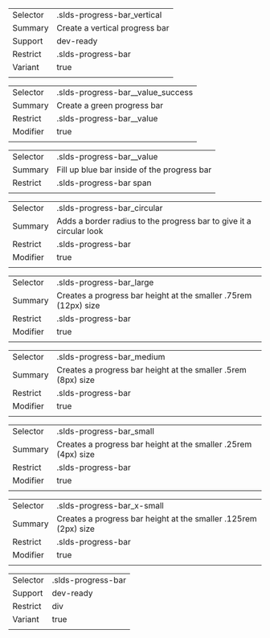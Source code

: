 
|  |  |
|-------|-------|
| Selector | .slds-progress-bar_vertical |
| Summary | Create a vertical progress bar |
| Support | dev-ready |
| Restrict | .slds-progress-bar |
| Variant | true |
|  |  |


|  |  |
|-------|-------|
| Selector | .slds-progress-bar__value_success |
| Summary | Create a green progress bar |
| Restrict | .slds-progress-bar__value |
| Modifier | true |
|  |  |


|  |  |
|-------|-------|
| Selector | .slds-progress-bar__value |
| Summary | Fill up blue bar inside of the progress bar |
| Restrict | .slds-progress-bar span |
|  |  |


|  |  |
|-------|-------|
| Selector | .slds-progress-bar_circular |
| Summary | Adds a border radius to the progress bar to give it a circular look |
| Restrict | .slds-progress-bar |
| Modifier | true |
|  |  |


|  |  |
|-------|-------|
| Selector | .slds-progress-bar_large |
| Summary | Creates a progress bar height at the smaller .75rem (12px) size |
| Restrict | .slds-progress-bar |
| Modifier | true |
|  |  |


|  |  |
|-------|-------|
| Selector | .slds-progress-bar_medium |
| Summary | Creates a progress bar height at the smaller .5rem (8px) size |
| Restrict | .slds-progress-bar |
| Modifier | true |
|  |  |


|  |  |
|-------|-------|
| Selector | .slds-progress-bar_small |
| Summary | Creates a progress bar height at the smaller .25rem (4px) size |
| Restrict | .slds-progress-bar |
| Modifier | true |
|  |  |


|  |  |
|-------|-------|
| Selector | .slds-progress-bar_x-small |
| Summary | Creates a progress bar height at the smaller .125rem (2px) size |
| Restrict | .slds-progress-bar |
| Modifier | true |
|  |  |


|  |  |
|-------|-------|
| Selector | .slds-progress-bar |
| Support | dev-ready |
| Restrict | div |
| Variant | true |
|  |  |

